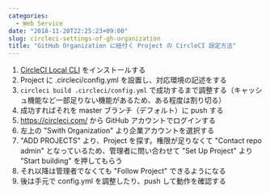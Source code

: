 ```yaml
---
categories:
  - Web Service
date: "2018-11-20T22:25:23+09:00"
slug: circleci-settings-of-gh-organization
title: "GitHub Organization に紐付く Project の CircleCI 設定方法"
---
```


1. [CircleCI Local CLI](https://circleci.com/docs/2.0/local-cli/) をインストールする
2. Project に .circleci/config.yml を設置し、対応環境の記述をする
3. `circleci build .circleci/config.yml` で成功するまで調整する（キャッシュ機能など一部足りない機能があるため、ある程度は割り切る）
4. 成功すればそれを master ブランチ（デフォルト）に push する
5. https://circleci.com/ から GitHub アカウントでログインする
6. 左上の "Swith Organization" より企業アカウントを選択する
7. "ADD PROJECTS" より、Project を探す。権限が足りなくて "Contact repo admin" となっているため、管理者に問い合わせて "Set Up Project" より "Start building" を押してもらう
8. それ以降は管理者でなくても "Follow Project" できるようになる
9. 後は手元で config.yml を調整したり、push して動作を確認する
